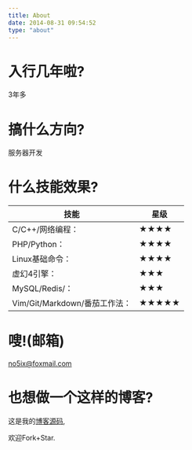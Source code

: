 ```yaml
---
title: About
date: 2014-08-31 09:54:52
type: "about"
---
```



# 入行几年啦?

3年多

# 搞什么方向?

服务器开发


# 什么技能效果? 

| 技能                          | 星级  |
| ----------------------------- | ----- |
| C/C++/网络编程：              | ★★★★  |
| PHP/Python：                  | ★★★★  |
| Linux基础命令：               | ★★★★  |
| 虚幻4引擎：                   | ★★★   |
| MySQL/Redis/：                | ★★★   |
| Vim/Git/Markdown/番茄工作法： | ★★★★★ |


# 嗖!(邮箱)

no5ix@foxmail.com


# 也想做一个这样的博客?

这是我的[博客源码](https://github.com/no5ix/no5ix.github.io/tree/source), 

欢迎Fork+Star.
